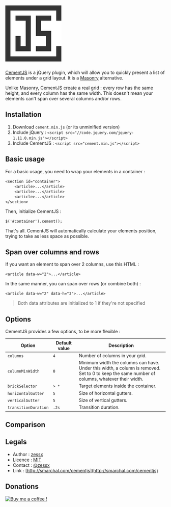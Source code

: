 ![CementJS](cementjs.png)
=====================

[CementJS](http://smarchal.com/cementjs) is a jQuery plugin, which will allow you to quickly present a list of elements under a grid layout. It is a [Masonry](http://masonry.desandro.com/) alternative.

Unlike Masonry, CementJS create a real grid : every row has the same height, and every column has the same width. This doesn't mean your elements can't span over several columns and/or rows.

Installation
------------

1. Download `cement.min.js` (or its unminified version)
2. Include jQuery : `<script src="//code.jquery.com/jquery-1.11.0.min.js"></script>`
3. Include CementJS : `<script src="cement.min.js"></script>`

Basic usage
-----------

For a basic usage, you need to wrap your elements in a container :

	<section id="container">
		<article>...</article>
		<article>...</article>
		<article>...</article>
	</section>

Then, initialize CementJS :

    $('#container').cement();

That's all. CementJS will automatically calculate your elements position, trying to take as less space as possible.

Span over columns and rows
--------------------------

If you want an element to span over 2 columns, use this HTML :

	<article data-w="2">...</article>

In the same manner, you can span over rows (or combine both) :

	<article data-w="2" data-h="3">...</article>

> Both data attributes are initialized to 1 if they're not specified

Options
-------

CementJS provides a few options, to be more flexible :

Option               | Default value | Description 
-------------------- | ------------- | -----
`columns`            | `4`           | Number of columns in your grid. 
`columnMinWidth`     | `0`           | Minimum width the columns can have. Under this width, a column is removed.<br>Set to 0 to keep the same number of columns, whatever their width. 
`brickSelector`      | `> *`         | Target elements inside the container. 
`horizontalGutter`   | `5`           | Size of horizontal gutters. 
`verticalGutter`     | `5`           | Size of vertical gutters. 
`transitionDuration` | `.2s`         | Transition duration. 

Comparison
----------


Legals
------
- Author : [zessx](https://github.com/zessx)
- Licence : [MIT](http://opensource.org/licenses/MIT) 
- Contact : [@zessx](https://twitter.com/zessx)
- Link  : [http://smarchal.com/cementjs](http://smarchal.com/cementjs)

Donations
---------

[![Buy me a coffee !](http://doc.smarchal.com/bmac)](https://www.paypal.com/cgi-bin/webscr?cmd=_donations&business=KTYWBM9HJMMSE&lc=FR&item_name=Buy%20a%20coffee%20to%20zessx%20%28Samuel%20Marchal%29&currency_code=EUR&bn=PP%2dDonationsBF%3abmac%3aNonHosted)
